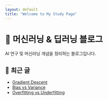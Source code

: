 ```yaml
---
layout: default
title: "Welcome to My Study Page"
---
```



# 🚀 머신러닝 & 딥러닝 블로그
AI 연구 및 머신러닝 개념을 정리하는 블로그입니다.

## 📌 최근 글
- [Gradient Descent](questions/Gradient_Descent.md)
- [Bias vs Variance](questions/Bias_vs_Variance.md)
- [Overfitting vs Underfitting](questions/Overfitting_vs_Underfitting.md)
